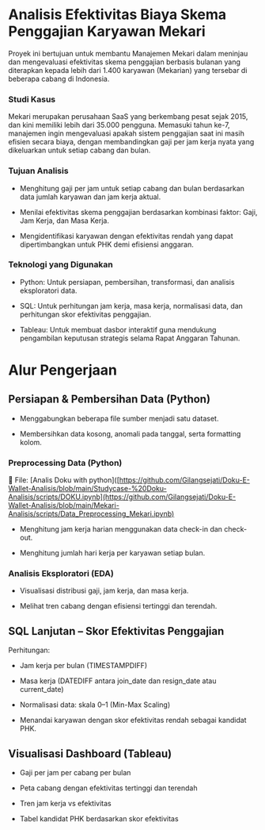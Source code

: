 # Analisis Efektivitas Biaya Skema Penggajian Karyawan Mekari
Proyek ini bertujuan untuk membantu Manajemen Mekari dalam meninjau dan mengevaluasi efektivitas skema penggajian berbasis bulanan yang diterapkan kepada lebih dari 1.400 karyawan (Mekarian) yang tersebar di beberapa cabang di Indonesia.

### Studi Kasus
Mekari merupakan perusahaan SaaS yang berkembang pesat sejak 2015, dan kini memiliki lebih dari 35.000 pengguna. Memasuki tahun ke-7, manajemen ingin mengevaluasi apakah sistem penggajian saat ini masih efisien secara biaya, dengan membandingkan gaji per jam kerja nyata yang dikeluarkan untuk setiap cabang dan bulan.

### Tujuan Analisis
- Menghitung gaji per jam untuk setiap cabang dan bulan berdasarkan data jumlah karyawan dan jam kerja aktual.

- Menilai efektivitas skema penggajian berdasarkan kombinasi faktor: Gaji, Jam Kerja, dan Masa Kerja.

- Mengidentifikasi karyawan dengan efektivitas rendah yang dapat dipertimbangkan untuk PHK demi efisiensi anggaran.

### Teknologi yang Digunakan
- Python: Untuk persiapan, pembersihan, transformasi, dan analisis eksploratori data.

- SQL: Untuk perhitungan jam kerja, masa kerja, normalisasi data, dan perhitungan skor efektivitas penggajian.

- Tableau: Untuk membuat dasbor interaktif guna mendukung pengambilan keputusan strategis selama Rapat Anggaran Tahunan.

# Alur Pengerjaan
## Persiapan & Pembersihan Data (Python)
- Menggabungkan beberapa file sumber menjadi satu dataset.

- Membersihkan data kosong, anomali pada tanggal, serta formatting kolom.

### Preprocessing Data (Python)
📌 File: [Analis Doku with python]([https://github.com/Gilangsejati/Doku-E-Wallet-Analisis/blob/main/Studycase-%20Doku-Analisis/scripts/DOKU.ipynb](https://github.com/Gilangsejati/Doku-E-Wallet-Analisis/blob/main/Mekari-Analisis/scripts/Data_Preprocessing_Mekari.ipynb)

- Menghitung jam kerja harian menggunakan data check-in dan check-out.

- Menghitung jumlah hari kerja per karyawan setiap bulan.

### Analisis Eksploratori (EDA)
- Visualisasi distribusi gaji, jam kerja, dan masa kerja.

- Melihat tren cabang dengan efisiensi tertinggi dan terendah.

## SQL Lanjutan – Skor Efektivitas Penggajian
Perhitungan:

- Jam kerja per bulan (TIMESTAMPDIFF)

- Masa kerja (DATEDIFF antara join_date dan resign_date atau current_date)

- Normalisasi data: skala 0–1 (Min-Max Scaling)

- Menandai karyawan dengan skor efektivitas rendah sebagai kandidat PHK.

## Visualisasi Dashboard (Tableau)

- Gaji per jam per cabang per bulan

- Peta cabang dengan efektivitas tertinggi dan terendah

- Tren jam kerja vs efektivitas

- Tabel kandidat PHK berdasarkan skor efektivitas


